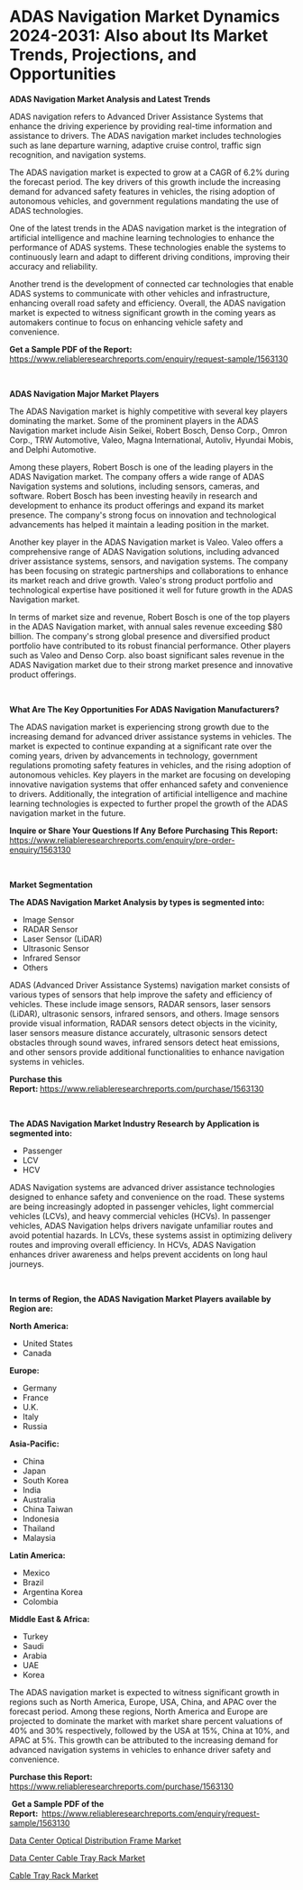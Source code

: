 <p><h1>ADAS Navigation Market Dynamics 2024-2031: Also about Its Market Trends, Projections, and Opportunities</h1></p><p><strong>ADAS Navigation Market Analysis and Latest Trends</strong></p>
<p><p>ADAS navigation refers to Advanced Driver Assistance Systems that enhance the driving experience by providing real-time information and assistance to drivers. The ADAS navigation market includes technologies such as lane departure warning, adaptive cruise control, traffic sign recognition, and navigation systems.</p><p>The ADAS navigation market is expected to grow at a CAGR of 6.2% during the forecast period. The key drivers of this growth include the increasing demand for advanced safety features in vehicles, the rising adoption of autonomous vehicles, and government regulations mandating the use of ADAS technologies.</p><p>One of the latest trends in the ADAS navigation market is the integration of artificial intelligence and machine learning technologies to enhance the performance of ADAS systems. These technologies enable the systems to continuously learn and adapt to different driving conditions, improving their accuracy and reliability.</p><p>Another trend is the development of connected car technologies that enable ADAS systems to communicate with other vehicles and infrastructure, enhancing overall road safety and efficiency. Overall, the ADAS navigation market is expected to witness significant growth in the coming years as automakers continue to focus on enhancing vehicle safety and convenience.</p></p>
<p><strong>Get a Sample PDF of the Report:&nbsp;</strong> <a href="https://www.reliableresearchreports.com/enquiry/request-sample/1563130">https://www.reliableresearchreports.com/enquiry/request-sample/1563130</a></p>
<p>&nbsp;</p>
<p><strong>ADAS Navigation Major Market Players</strong></p>
<p><p>The ADAS Navigation market is highly competitive with several key players dominating the market. Some of the prominent players in the ADAS Navigation market include Aisin Seikei, Robert Bosch, Denso Corp., Omron Corp., TRW Automotive, Valeo, Magna International, Autoliv, Hyundai Mobis, and Delphi Automotive.</p><p>Among these players, Robert Bosch is one of the leading players in the ADAS Navigation market. The company offers a wide range of ADAS Navigation systems and solutions, including sensors, cameras, and software. Robert Bosch has been investing heavily in research and development to enhance its product offerings and expand its market presence. The company's strong focus on innovation and technological advancements has helped it maintain a leading position in the market.</p><p>Another key player in the ADAS Navigation market is Valeo. Valeo offers a comprehensive range of ADAS Navigation solutions, including advanced driver assistance systems, sensors, and navigation systems. The company has been focusing on strategic partnerships and collaborations to enhance its market reach and drive growth. Valeo's strong product portfolio and technological expertise have positioned it well for future growth in the ADAS Navigation market.</p><p>In terms of market size and revenue, Robert Bosch is one of the top players in the ADAS Navigation market, with annual sales revenue exceeding $80 billion. The company's strong global presence and diversified product portfolio have contributed to its robust financial performance. Other players such as Valeo and Denso Corp. also boast significant sales revenue in the ADAS Navigation market due to their strong market presence and innovative product offerings.</p></p>
<p>&nbsp;</p>
<p><strong>What Are The Key Opportunities For ADAS Navigation Manufacturers?</strong></p>
<p><p>The ADAS navigation market is experiencing strong growth due to the increasing demand for advanced driver assistance systems in vehicles. The market is expected to continue expanding at a significant rate over the coming years, driven by advancements in technology, government regulations promoting safety features in vehicles, and the rising adoption of autonomous vehicles. Key players in the market are focusing on developing innovative navigation systems that offer enhanced safety and convenience to drivers. Additionally, the integration of artificial intelligence and machine learning technologies is expected to further propel the growth of the ADAS navigation market in the future.</p></p>
<p><strong>Inquire or Share Your Questions If Any Before Purchasing This Report:</strong> <a href="https://www.reliableresearchreports.com/enquiry/pre-order-enquiry/1563130">https://www.reliableresearchreports.com/enquiry/pre-order-enquiry/1563130</a></p>
<p>&nbsp;</p>
<p><strong>Market Segmentation</strong></p>
<p><strong>The ADAS Navigation Market Analysis by types is segmented into:</strong></p>
<p><ul><li>Image Sensor</li><li>RADAR Sensor</li><li>Laser Sensor (LiDAR)</li><li>Ultrasonic Sensor</li><li>Infrared Sensor</li><li>Others</li></ul></p>
<p><p>ADAS (Advanced Driver Assistance Systems) navigation market consists of various types of sensors that help improve the safety and efficiency of vehicles. These include image sensors, RADAR sensors, laser sensors (LiDAR), ultrasonic sensors, infrared sensors, and others. Image sensors provide visual information, RADAR sensors detect objects in the vicinity, laser sensors measure distance accurately, ultrasonic sensors detect obstacles through sound waves, infrared sensors detect heat emissions, and other sensors provide additional functionalities to enhance navigation systems in vehicles.</p></p>
<p><strong>Purchase this Report:&nbsp;</strong><a href="https://www.reliableresearchreports.com/purchase/1563130">https://www.reliableresearchreports.com/purchase/1563130</a></p>
<p>&nbsp;</p>
<p><strong>The ADAS Navigation Market Industry Research by Application is segmented into:</strong></p>
<p><ul><li>Passenger</li><li>LCV</li><li>HCV</li></ul></p>
<p><p>ADAS Navigation systems are advanced driver assistance technologies designed to enhance safety and convenience on the road. These systems are being increasingly adopted in passenger vehicles, light commercial vehicles (LCVs), and heavy commercial vehicles (HCVs). In passenger vehicles, ADAS Navigation helps drivers navigate unfamiliar routes and avoid potential hazards. In LCVs, these systems assist in optimizing delivery routes and improving overall efficiency. In HCVs, ADAS Navigation enhances driver awareness and helps prevent accidents on long haul journeys.</p></p>
<p>&nbsp;</p>
<p><strong>In terms of Region, the ADAS Navigation Market Players available by Region are:</strong></p>
<p>
    <p> <strong> North America: </strong>
        <ul>
            <li>United States</li>
            <li>Canada</li>
        </ul>
        </p> 
    <p> <strong> Europe: </strong>
        <ul>
            <li>Germany</li>
            <li>France</li>
            <li>U.K.</li>
            <li>Italy</li>
            <li>Russia</li>
        </ul>
        </p> 
    <p> <strong> Asia-Pacific: </strong>
        <ul>
            <li>China</li>
            <li>Japan</li>
            <li>South Korea</li>
            <li>India</li>
            <li>Australia</li>
            <li>China Taiwan</li>
            <li>Indonesia</li>
            <li>Thailand</li>
            <li>Malaysia</li>
        </ul>
        </p> 
    <p> <strong> Latin America: </strong>
        <ul>
            <li>Mexico</li>
            <li>Brazil</li>
            <li>Argentina Korea</li>
            <li>Colombia</li>
        </ul>
        </p> 
    <p> <strong> Middle East & Africa: </strong>
        <ul>
            <li>Turkey</li>
            <li>Saudi</li>
            <li>Arabia</li>
            <li>UAE</li>
            <li>Korea</li>
        </ul>
    </p>
    </p>
<p><p>The ADAS navigation market is expected to witness significant growth in regions such as North America, Europe, USA, China, and APAC over the forecast period. Among these regions, North America and Europe are projected to dominate the market with market share percent valuations of 40% and 30% respectively, followed by the USA at 15%, China at 10%, and APAC at 5%. This growth can be attributed to the increasing demand for advanced navigation systems in vehicles to enhance driver safety and convenience.</p></p>
<p><strong>Purchase this Report: </strong><a href="https://www.reliableresearchreports.com/purchase/1563130">https://www.reliableresearchreports.com/purchase/1563130</a></p>
<p>&nbsp;<strong>Get a Sample PDF of the Report:&nbsp;&nbsp;</strong><a href="https://www.reliableresearchreports.com/enquiry/request-sample/1563130">https://www.reliableresearchreports.com/enquiry/request-sample/1563130</a></p>
<p><strong></strong></p>
<p><p><a href="https://view.publitas.com/reportprime-1/data-center-optical-distribution-frame-market-size-reflecting-a-forecast-till-2030-market-by-type-by-application-and-by-geography/">Data Center Optical Distribution Frame Market</a></p><p><a href="https://view.publitas.com/reportprime-1/data-center-cable-tray-rack-market-share-market-new-trends-analysis-report-by-type-by-application-by-end-use-by-region-and-segment-forecasts-2023-2030/">Data Center Cable Tray Rack Market</a></p><p><a href="https://view.publitas.com/reportprime-1/decoding-the-cable-tray-rack-market-a-deep-dive-into-the-latest-market-trends-market-segmentation-and-competitive-analysis/">Cable Tray Rack Market</a></p></p>